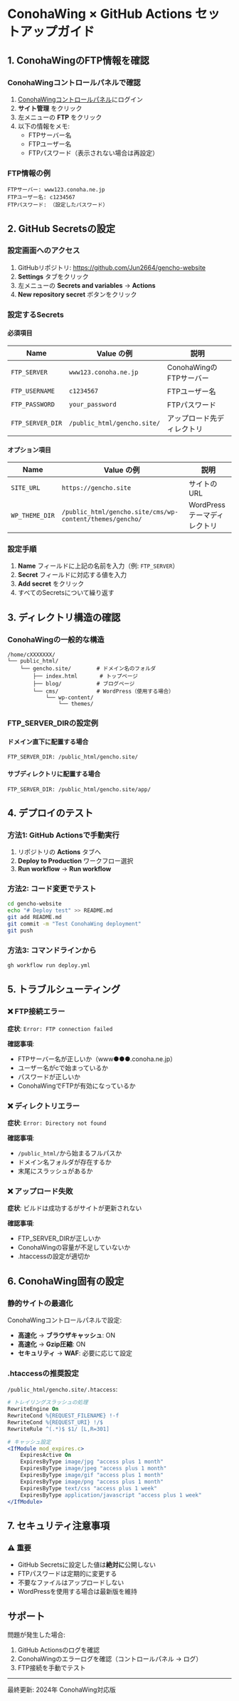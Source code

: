 # ConohaWing × GitHub Actions セットアップガイド

## 1. ConohaWingのFTP情報を確認

### ConohaWingコントロールパネルで確認
1. [ConohaWingコントロールパネル](https://www.conoha.jp/wing/)にログイン
2. **サイト管理** をクリック
3. 左メニューの **FTP** をクリック
4. 以下の情報をメモ:
   - FTPサーバー名
   - FTPユーザー名
   - FTPパスワード（表示されない場合は再設定）

### FTP情報の例
```
FTPサーバー: www123.conoha.ne.jp
FTPユーザー名: c1234567
FTPパスワード: （設定したパスワード）
```

## 2. GitHub Secretsの設定

### 設定画面へのアクセス
1. GitHubリポジトリ: https://github.com/Jun2664/gencho-website
2. **Settings** タブをクリック
3. 左メニューの **Secrets and variables** → **Actions**
4. **New repository secret** ボタンをクリック

### 設定するSecrets

#### 必須項目

| Name | Value の例 | 説明 |
|------|-----------|------|
| `FTP_SERVER` | `www123.conoha.ne.jp` | ConohaWingのFTPサーバー |
| `FTP_USERNAME` | `c1234567` | FTPユーザー名 |
| `FTP_PASSWORD` | `your_password` | FTPパスワード |
| `FTP_SERVER_DIR` | `/public_html/gencho.site/` | アップロード先ディレクトリ |

#### オプション項目

| Name | Value の例 | 説明 |
|------|-----------|------|
| `SITE_URL` | `https://gencho.site` | サイトのURL |
| `WP_THEME_DIR` | `/public_html/gencho.site/cms/wp-content/themes/gencho/` | WordPressテーマディレクトリ |

### 設定手順
1. **Name** フィールドに上記の名前を入力（例: `FTP_SERVER`）
2. **Secret** フィールドに対応する値を入力
3. **Add secret** をクリック
4. すべてのSecretsについて繰り返す

## 3. ディレクトリ構造の確認

### ConohaWingの一般的な構造
```
/home/cXXXXXXX/
└── public_html/
    └── gencho.site/        # ドメイン名のフォルダ
        ├── index.html       # トップページ
        ├── blog/           # ブログページ
        └── cms/            # WordPress（使用する場合）
            └── wp-content/
                └── themes/
```

### FTP_SERVER_DIRの設定例

#### ドメイン直下に配置する場合
```
FTP_SERVER_DIR: /public_html/gencho.site/
```

#### サブディレクトリに配置する場合
```
FTP_SERVER_DIR: /public_html/gencho.site/app/
```

## 4. デプロイのテスト

### 方法1: GitHub Actionsで手動実行
1. リポジトリの **Actions** タブへ
2. **Deploy to Production** ワークフロー選択
3. **Run workflow** → **Run workflow**

### 方法2: コード変更でテスト
```bash
cd gencho-website
echo "# Deploy test" >> README.md
git add README.md
git commit -m "Test ConohaWing deployment"
git push
```

### 方法3: コマンドラインから
```bash
gh workflow run deploy.yml
```

## 5. トラブルシューティング

### ❌ FTP接続エラー
**症状**: `Error: FTP connection failed`

**確認事項**:
- FTPサーバー名が正しいか（www●●●.conoha.ne.jp）
- ユーザー名がcで始まっているか
- パスワードが正しいか
- ConohaWingでFTPが有効になっているか

### ❌ ディレクトリエラー
**症状**: `Error: Directory not found`

**確認事項**:
- `/public_html/`から始まるフルパスか
- ドメイン名フォルダが存在するか
- 末尾にスラッシュがあるか

### ❌ アップロード失敗
**症状**: ビルドは成功するがサイトが更新されない

**確認事項**:
- FTP_SERVER_DIRが正しいか
- ConohaWingの容量が不足していないか
- .htaccessの設定が適切か

## 6. ConohaWing固有の設定

### 静的サイトの最適化
ConohaWingコントロールパネルで設定:
- **高速化** → **ブラウザキャッシュ**: ON
- **高速化** → **Gzip圧縮**: ON
- **セキュリティ** → **WAF**: 必要に応じて設定

### .htaccessの推奨設定
`/public_html/gencho.site/.htaccess`:
```apache
# トレイリングスラッシュの処理
RewriteEngine On
RewriteCond %{REQUEST_FILENAME} !-f
RewriteCond %{REQUEST_URI} !/$
RewriteRule ^(.*)$ $1/ [L,R=301]

# キャッシュ設定
<IfModule mod_expires.c>
    ExpiresActive On
    ExpiresByType image/jpg "access plus 1 month"
    ExpiresByType image/jpeg "access plus 1 month"
    ExpiresByType image/gif "access plus 1 month"
    ExpiresByType image/png "access plus 1 month"
    ExpiresByType text/css "access plus 1 week"
    ExpiresByType application/javascript "access plus 1 week"
</IfModule>
```

## 7. セキュリティ注意事項

### ⚠️ 重要
- GitHub Secretsに設定した値は**絶対に**公開しない
- FTPパスワードは定期的に変更する
- 不要なファイルはアップロードしない
- WordPressを使用する場合は最新版を維持

## サポート

問題が発生した場合:
1. GitHub Actionsのログを確認
2. ConohaWingのエラーログを確認（コントロールパネル → ログ）
3. FTP接続を手動でテスト

---
最終更新: 2024年
ConohaWing対応版